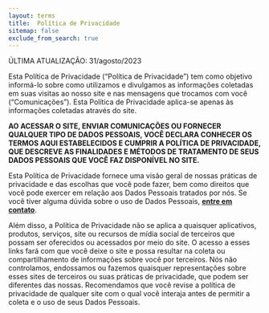 ```yaml
---
layout: terms
title:  Política de Privacidade
sitemap: false
exclude_from_search: true
---
```

ÚLTIMA ATUALIZAÇÃO: 31/agosto/2023

Esta Política de Privacidade (“Política de Privacidade”) tem como objetivo informá-lo sobre como 
utilizamos e divulgamos  as informações coletadas em suas visitas ao nosso site e nas mensagens 
que trocamos com você (“Comunicações”). Esta Política de Privacidade aplica-se apenas às informações 
coletadas através do site.

**AO ACESSAR O SITE, ENVIAR COMUNICAÇÕES OU FORNECER QUALQUER TIPO DE DADOS PESSOAIS, VOCÊ DECLARA CONHECER 
OS TERMOS AQUI ESTABELECIDOS E CUMPRIR A POLÍTICA DE PRIVACIDADE, QUE DESCREVE AS FINALIDADES E MÉTODOS DE TRATAMENTO 
DE SEUS DADOS PESSOAIS QUE VOCÊ FAZ DISPONÍVEL NO SITE.**

Esta Política de Privacidade fornece uma visão geral de nossas práticas de privacidade e das escolhas que você 
pode fazer, bem como direitos que você pode exercer em relação aos Dados Pessoais tratados por nós. 
Se você tiver alguma dúvida sobre o uso de Dados Pessoais, 
<a href="https://docs.google.com/forms/d/e/1FAIpQLSfiqIPn5CAowA-mx8QRb9xJj-VQflqBYs1sQFWark_9y92lCQ/viewform?vc=0&c=0&w=1&flr=0" target="_blank"><strong>entre em contato</strong></a>.

Além disso, a Política de Privacidade não se aplica a quaisquer aplicativos, produtos, serviços, site ou recursos 
de mídia social de terceiros que possam ser oferecidos ou acessados por meio do site. O acesso a esses links fará 
com que você deixe o site e possa resultar na coleta ou compartilhamento de informações sobre você por terceiros. 
Nós não controlamos, endossamos ou fazemos quaisquer representações sobre esses sites de terceiros ou suas práticas 
de privacidade, que podem ser diferentes das nossas. Recomendamos que você revise a política de privacidade de 
qualquer site com o qual você interaja antes de permitir a coleta e o uso de seus Dados Pessoais.
